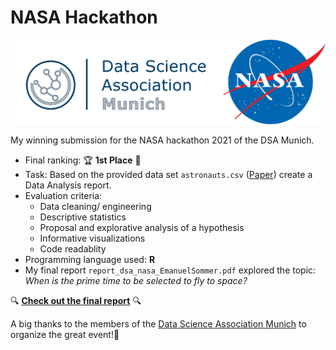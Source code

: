 # NASA Hackathon
![](img/cooperation.jpg?raw=true "NASA Hackathon")

My winning submission for the NASA hackathon 2021 of the DSA Munich. 



- Final ranking: :trophy: **1st Place** :rocket:
- Task: Based on the provided data set `astronauts.csv` ([Paper](https://www.sciencedirect.com/science/article/abs/pii/S2214552420300444)) create a Data Analysis report.
- Evaluation criteria:
  - Data cleaning/ engineering
  - Descriptive statistics
  - Proposal and explorative analysis of a hypothesis
  - Informative visualizations
  - Code readablity
- Programming language used: **R**
- My final report `report_dsa_nasa_EmanuelSommer.pdf` explored the topic: *When is the prime time to be selected to fly to space?*

:mag: [**Check out the final report**](https://emanuelsommer.github.io/nasa-hackathon-EmanuelSommer/report_dsa_nasa_EmanuelSommer.pdf) :mag:


A big thanks to the members of the [Data Science Association Munich](https://www.dsa-muc.com/) to organize the great event!:clap: 
